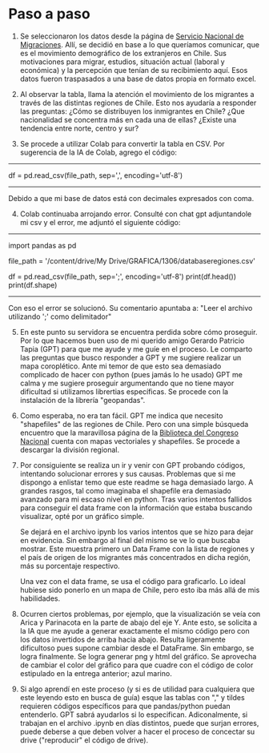 # Paso a paso

1. Se seleccionaron los datos desde la página de [Servicio Nacional de Migraciones](https://serviciomigraciones.cl). Allí, se decidió en base a lo que queríamos comunicar, que es el movimiento demográfico de los extranjeros en Chile. Sus motivaciones para migrar, estudios, situación actual (laboral y económica) y la percepción que tenían de su recibimiento aquí. Esos datos fueron traspasados a una base de datos propia en formato excel. 

1. Al observar la tabla, llama la atención el movimiento de los migrantes a través de las distintas regiones de Chile. Esto nos ayudaría a responder las preguntas: ¿Cómo se distribuyen los inmigrantes en Chile? ¿Que nacionalidad se concentra más en cada una de ellas? ¿Existe una tendencia entre norte, centro y sur? 

1. Se procede a utilizar Colab para convertir la tabla en CSV. Por sugerencia de la IA de Colab, agrego el código:

----------


df = pd.read_csv(file_path, sep=',', encoding='utf-8')

------

Debido a que mi base de datos está con decimales expresados con coma. 

4. Colab continuaba arrojando error. Consulté con chat gpt adjuntandole mi csv y el error, me adjuntó el siguiente código: 
----

import pandas as pd

file_path = '/content/drive/My Drive/GRAFICA/1306/databaseregiones.csv'

df = pd.read_csv(file_path, sep=';', encoding='utf-8')
print(df.head())
print(df.shape)

-----


Con eso el error se solucionó. Su comentario apuntaba a: "Leer el archivo utilizando ';' como delimitador"

5. En este punto su servidora se encuentra perdida sobre cómo proseguir. Por lo que hacemos buen uso de mi querido amigo Gerardo Patricio Tapia (GPT) para que me ayude y me guíe en el proceso. Le comparto las preguntas que busco responder a GPT y me sugiere realizar un mapa coroplético. Ante mi temor de que esto sea demasiado complicado de hacer con python (pues jamás lo he usado) GPT me calma y me sugiere proseguir argumentando que no tiene mayor dificultad si utilizamos librertias específicas. Se procede con la instalación de la librería "geopandas". 

6. Como esperaba, no era tan fácil. GPT me indica que necesito "shapefiles" de las regiones de Chile. Pero con una simple búsqueda encuentro que la maravillosa página de la [Biblioteca del Congreso Nacional](https://www.bcn.cl/siit/mapas_vectoriales) cuenta con mapas vectoriales y shapefiles. Se procede a descargar la división regional. 

7. Por consiguiente se realiza un ir y venir con GPT probando códigos, intentando solucionar errores y sus causas. Problemas que si me dispongo a enlistar temo que este readme se haga demasiado largo. A grandes rasgos, tal como imaginaba el shapefile era demasiado avanzado para mi escaso nivel en python. Tras varios intentos fallidos para conseguir el data frame con la información que estaba buscando visualizar, opté por un gráfico simple. 

    Se dejará en el archivo ipynb los varios intentos que se hizo para dejar en evidencia. Sin embargo al final del mismo se ve lo que buscaba mostrar. Este muestra primero un Data Frame con la lista de regiones y el país de origen de los migrantes más concentrados en dicha región, más su porcentaje respectivo. 

    Una vez con el data frame, se usa el código para graficarlo. Lo ideal hubiese sido ponerlo en un mapa de Chile, pero esto iba más allá de mis habilidades. 

8. Ocurren ciertos problemas, por ejemplo, que la visualización se veía con Arica y Parinacota en la parte de abajo del eje Y. Ante esto, se solicita a la IA que me ayude a generar exactamente el mismo código pero con los datos invertidos de arriba hacia abajo. Resulta ligeramente dificultoso pues supone cambiar desde el DataFrame. Sin embargo, se logra finalmente. Se logra generar png y html del gráfico. Se aprovecha de cambiar el color del gráfico para que cuadre con el código de color estipulado en la entrega anterior; azul marino. 

8. Si algo aprendí en este proceso (y si es de utilidad para cualquiera que este leyendo esto en busca de guía) esque las tablas con "," y tildes requieren códigos específicos para que pandas/python puedan entenderlo. GPT sabrá ayudarlos si lo especifican. Adiconalmente, si trabajan en el archivo .ipynb en días distintos, puede que surjan errores, puede deberse a que deben volver a hacer el proceso de concectar su drive ("reproducir" el código de drive). 



